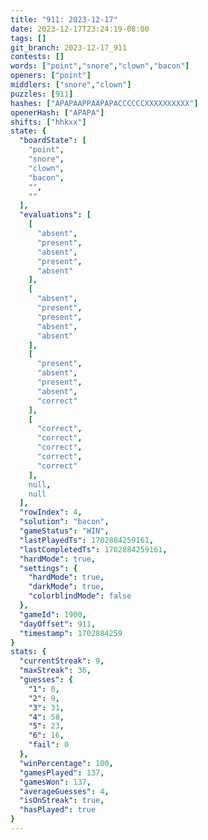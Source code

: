 ```yaml
---
title: "911: 2023-12-17"
date: 2023-12-17T23:24:19-08:00
tags: []
git_branch: 2023-12-17_911
contests: []
words: ["point","snore","clown","bacon"]
openers: ["point"]
middlers: ["snore","clown"]
puzzles: [911]
hashes: ["APAPAAPPAAPAPACCCCCCXXXXXXXXXX"]
openerHash: ["APAPA"]
shifts: ["hhkxx"]
state: {
  "boardState": [
    "point",
    "snore",
    "clown",
    "bacon",
    "",
    ""
  ],
  "evaluations": [
    [
      "absent",
      "present",
      "absent",
      "present",
      "absent"
    ],
    [
      "absent",
      "present",
      "present",
      "absent",
      "absent"
    ],
    [
      "present",
      "absent",
      "present",
      "absent",
      "correct"
    ],
    [
      "correct",
      "correct",
      "correct",
      "correct",
      "correct"
    ],
    null,
    null
  ],
  "rowIndex": 4,
  "solution": "bacon",
  "gameStatus": "WIN",
  "lastPlayedTs": 1702884259161,
  "lastCompletedTs": 1702884259161,
  "hardMode": true,
  "settings": {
    "hardMode": true,
    "darkMode": true,
    "colorblindMode": false
  },
  "gameId": 1900,
  "dayOffset": 911,
  "timestamp": 1702884259
}
stats: {
  "currentStreak": 9,
  "maxStreak": 36,
  "guesses": {
    "1": 0,
    "2": 9,
    "3": 31,
    "4": 58,
    "5": 23,
    "6": 16,
    "fail": 0
  },
  "winPercentage": 100,
  "gamesPlayed": 137,
  "gamesWon": 137,
  "averageGuesses": 4,
  "isOnStreak": true,
  "hasPlayed": true
}
---
```

<!-- more -->
